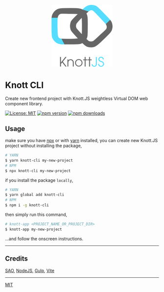 <p align="center">
  <img src="knott-logo.svg" width="200px" alt="Knott JS">
</p>

# Knott CLI

Create new frontend project with Knott.JS weightless Virtual DOM web component library.

[![License: MIT](https://img.shields.io/badge/License-MIT-brightgreen.svg)](https://opensource.org/licenses/MIT)
[![npm version](https://badge.fury.io/js/knott-cli.svg)](https://badge.fury.io/js/knott-cli)
[![npm downloads](https://img.shields.io/npm/dm/knott-cli.svg)](https://www.npmjs.com/package/knott-cli)

## Usage

make sure you have [npx](https://www.npmjs.com/package/npx) or with [yarn](https://yarnpkg.com/en/) installed, you can create new Knott.JS project without installing the package,

```bash
# YARN
$ yarn knott-cli my-new-project
# NPM
$ npx knott-cli my-new-project
```

if you install the package `locally`,

```bash
# YARN
$ yarn global add knott-cli
# NPM
$ npm i -g knott-cli
```

then simply run this command,

```bash
# knott-app <PROJECT_NAME_OR_PROJECT_DIR>
$ knott-app my-new-project
```

...and follow the onscreen instructions.

---

## Credits

[SAO](https://github.com/saojs/sao), [NodeJS](https://nodejs.org/), [Gulp](https://gulpjs.com/), [Vite](https://vitejs.dev/)

---

[MIT](https://github.com/louislow81/knott-cli/blob/master/LICENSE)

